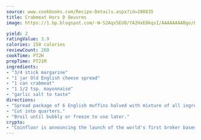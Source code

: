 ```yaml
---
source: www.cookbooks.com/Recipe-Details.aspx?id=280835
title: Crabmeat Hors D Oeuvres
image: https://1.bp.blogspot.com/-W-S2Aqx5EU0/YA2HxE8kqsI/AAAAAAAABgo/LNxJ2X_rvYgPNsplYMgQNjuwxaZ0e3pQQCLcBGAsYHQ/s320/17.png

yield: 2
ratingValue: 3.9
calories: 258 calories
reviewCount: 260
cookTime: PT2H
prepTime: PT21M
ingredients:
- "3/4 stick margarine"
- "1 jar Old English cheese spread"
- "1 can crabmeat"
- "1 1/2 tsp. mayonnaise"
- "garlic salt to taste"
directions:
- "Spread package of 6 English muffins halved with mixture of all ingredients."
- "Cut into quarters."
- "Broil until bubbly or freeze to use later."
crypto:
- "Coinfloor is announcing the launch of the world's first broker based bitcoin marketplace."
---
```

